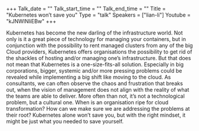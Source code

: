 +++
Talk_date = ""
Talk_start_time = ""
Talk_end_time = ""
Title = "Kubernetes won’t save you"
Type = "talk"
Speakers = ["lian-li"]
Youtube = "kJNWlNliEBw"
+++

Kubernetes has become the new darling of the infrastructure world. Not only is it a great piece of technology for managing your containers, but in conjunction with the possibility to rent managed clusters from any of the big Cloud providers, Kubernetes offers organisations the possibility to get rid of the shackles of hosting and/or managing one’s infrastructure.
But that does not mean that Kubernetes is a one-size-fits-all solution. Especially in big corporations, bigger, systemic and/or more pressing problems could be revealed while implementing a big shift like moving to the cloud. As consultants, we can often observe the chaos and frustration that breaks out, when the vision of management does not align with the reality of what the teams are able to deliver. More often than not, it’s not a technological problem, but a cultural one.
When is an organisation ripe for cloud transformation? How can we make sure we are addressing the problems at their root? 
Kubernetes alone won’t save you, but with the right mindset, it might be just what you needed to save yourself.
